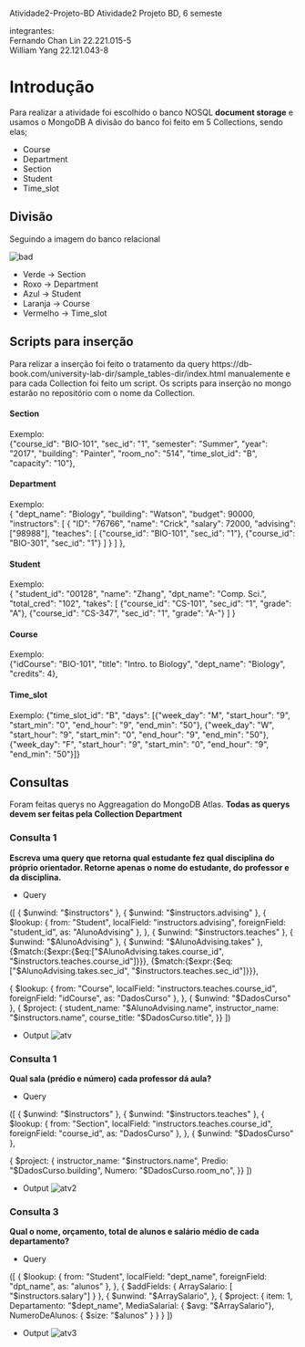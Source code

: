 Atividade2-Projeto-BD
Atividade2 Projeto BD, 6 semeste

integrantes:<br>
Fernando Chan Lin 22.221.015-5 <br>
William Yang 22.121.043-8 <br>

<h1>Introdução</h1>

Para realizar a atividade foi escolhido o banco NOSQL <strong>document storage</strong> e usamos o MongoDB
A divisão do banco foi feito em 5 Collections, sendo elas;
- Course
- Department
- Section
- Student
- Time_slot
<h2>Divisão</h2>
Seguindo a imagem do banco relacional

![bad](https://github.com/PurgamentumSolis/Atividade2-Projeto-BD/assets/91858664/057a8b98-575b-4723-bc8f-849f9f7814ef)

- Verde -> Section
- Roxo -> Department
- Azul -> Student
- Laranja -> Course
- Vermelho -> Time_slot

<h2>Scripts para inserção</h2>
Para relizar a inserção foi feito o tratamento da query https://db-book.com/university-lab-dir/sample_tables-dir/index.html manualemente e para cada Collection foi feito um script. Os scripts para inserção no mongo estarão no repositório com o nome da Collection.
<h4>Section</h4>

Exemplo:<br>
{"course_id": "BIO-101", "sec_id": "1", "semester": "Summer", "year": "2017", "building": "Painter", "room_no": "514", "time_slot_id": "B", "capacity": "10"},

<h4>Department</h4>

Exemplo:<br>
{
        "dept_name": "Biology",
        "building": "Watson",
        "budget": 90000,
        "instructors": [
            {
                "ID": "76766",
                "name": "Crick",
                "salary": 72000,
                "advising": ["98988"],
                "teaches": [
                    {"course_id": "BIO-101", "sec_id": "1"},
                    {"course_id": "BIO-301", "sec_id": "1"}
                ]
            }
        ]
    },
    
<h4>Student</h4>
Exemplo:<br>
{
    "student_id": "00128",
    "name": "Zhang",
    "dpt_name": "Comp. Sci.",
    "total_cred": "102",
    "takes": [
        {"course_id": "CS-101", "sec_id": "1", "grade": "A"},
        {"course_id": "CS-347", "sec_id": "1", "grade": "A-"}
    ]
}

<h4>Course</h4>
Exemplo:<br>
{"idCourse": "BIO-101", "title": "Intro. to Biology", "dept_name": "Biology", "credits": 4},

<h4>Time_slot</h4>
Exemplo:
{"time_slot_id": "B", "days": [{"week_day": "M", "start_hour": "9", "start_min": "0", "end_hour": "9", "end_min": "50"},
                                {"week_day": "W", "start_hour": "9", "start_min": "0", "end_hour": "9", "end_min": "50"},
                                {"week_day": "F", "start_hour": "9", "start_min": "0", "end_hour": "9", "end_min": "50"}]}

<h2>Consultas</h2>
Foram feitas querys no Aggreagation do MongoDB Atlas. <strong>Todas as querys devem ser feitas pela Collection Department</strong>

<h3>Consulta 1</h3>

<strong>Escreva uma query que retorna qual estudante fez qual disciplina do próprio orientador. Retorne apenas o nome do estudante, do professor e da disciplina.</strong>

- Query

([
  {
    $unwind: "$instructors"
  },
  {
    $unwind: "$instructors.advising"
  },
  {
    $lookup: {
      from: "Student",
      localField: "instructors.advising",
      foreignField: "student_id",
      as: "AlunoAdvising"
    },
  },
  {
    $unwind: "$instructors.teaches"
  },
  {
    $unwind: "$AlunoAdvising"
  },
  {
    $unwind: "$AlunoAdvising.takes"
  },
  {$match:{$expr:{$eq:["$AlunoAdvising.takes.course_id", "$instructors.teaches.course_id"]}}},
   {$match:{$expr:{$eq:["$AlunoAdvising.takes.sec_id", "$instructors.teaches.sec_id"]}}},
	
 {
    $lookup: {
      from: "Course",
      localField: "instructors.teaches.course_id",
      foreignField: "idCourse",
      as: "DadosCurso"
    },
  },
  {
    $unwind: "$DadosCurso"
  },
  {  $project: {
      student_name: "$AlunoAdvising.name",
      instructor_name: "$instructors.name",
      course_title: "$DadosCurso.title",
    }}
])
- Output
  ![atv](https://github.com/PurgamentumSolis/Atividade2-Projeto-BD/assets/91858664/87f844fe-1ad3-4b9e-91e2-2efd92d76f9d)

<h3>Consulta 1</h3>

<strong>Qual sala (prédio e número) cada professor dá aula?</strong>

- Query

([
  {
    $unwind: "$instructors"
  },
  {
    $unwind: "$instructors.teaches"
  },
  {
    $lookup: {
      from: "Section",
      localField: "instructors.teaches.course_id",
      foreignField: "course_id",
      as: "DadosCurso"
    },
  },
   {
    $unwind: "$DadosCurso"
  },
  
  {  $project: {
      instructor_name: "$instructors.name",
      Predio: "$DadosCurso.building",
      Numero: "$DadosCurso.room_no",
    }}
])

- Output
![atv2](https://github.com/PurgamentumSolis/Atividade2-Projeto-BD/assets/91858664/ff5da06a-6811-44e3-b3ce-21242d856c27)

<h3>Consulta 3</h3>

<strong>Qual o nome, orçamento, total de alunos e salário médio de cada departamento?</strong>

- Query

([
  {
    $lookup: {
      from: "Student",
      localField: "dept_name",
      foreignField: "dpt_name",
      as: "alunos"
    },
  },
  {
     $addFields: {
       ArraySalario: [ "$instructors.salary"]
     }
   },
  {
    $unwind: "$ArraySalario",
  },
  {
      $project: {
         item: 1,
         Departamento: "$dept_name",
         MediaSalarial: { $avg: "$ArraySalario"},
         NumeroDeAlunos: {  $size: "$alunos" }
      }
   }
])

- Output
 ![atv3](https://github.com/PurgamentumSolis/Atividade2-Projeto-BD/assets/91858664/4fd42fdb-9089-4393-84ce-41780d36df07)
 















